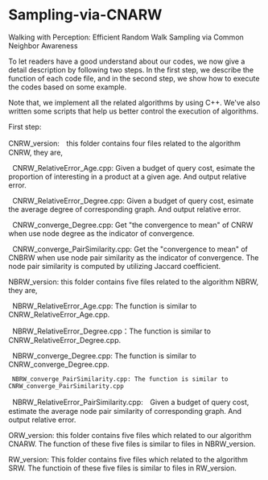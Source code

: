 # Sampling-via-CNARW
Walking with Perception: Efficient Random Walk Sampling via Common Neighbor Awareness

To let readers have a good understand about our codes, we now give a detail description by following two steps. In the first step, we describe the function of each code file, and in the second step, we show how to execute the codes based on some example.

Note that, we implement all the related algorithms by using C++. We've also written some scripts that help us better control the execution of algorithms.

First step:

CNRW_version:　this folder contains four files related to the algorithm CNRW, they are,
    
     CNRW_RelativeError_Age.cpp: Given a budget of query cost, esimate the proportion of interesting in a product at a given age. And output relative error.
       
     CNRW_RelativeError_Degree.cpp: Given a budget of query cost, esimate the average degree of corresponding graph. And output relative error.
       
     CNRW_converge_Degree.cpp: Get "the convergence to mean" of CNRW when use node degree as the indicator of convergence.
       
     CNRW_converge_PairSimilarity.cpp: Get the "convergence to mean" of CNBRW when use node pair similarity as the indicator of convergence. The node pair similarity is computed by utilizing Jaccard coefficient.
   
NBRW_version: this folder contains five files related to the algorithm NBRW, they are,
        
     NBRW_RelativeError_Age.cpp: The function is similar to CNRW_RelativeError_Age.cpp.
        
     NBRW_RelativeError_Degree.cpp：The function is similar to CNRW_RelativeError_Degree.cpp.
   
     NBRW_converge_Degree.cpp: The function is similar to CNRW_converge_Degree.cpp.
     
     NBRW_converge_PairSimilarity.cpp: The function is similar to CNRW_converge_PairSimilarity.cpp
        
     NBRW_RelativeError_PairSimilarity.cpp:　Given a budget of query cost, estimate the average node pair similarity of corresponding graph. And output relative error.
   
 ORW_version: this folder contains five files which related to our algorithm CNARW. The function of these five files is similar to files in NBRW_version.

 RW_version: This folder contains five files which related to the algorithm SRW. The functioin of these five files is similar to files in RW_version.
       
